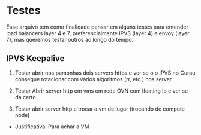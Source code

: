 # Testes

Esse arquivo tem como finalidade pensar em alguns testes para entender load balancers layer 4 e 7, preferencialmente IPVS (layer 4) e envoy (layer 7), mas queremos testar outros ao longo do tempo.

## IPVS Keepalive

1) Testar abrir nos pamonhas dois servers https e ver se o o IPVS no Curau consegue rotacionar com vários algoritmos (rr, etc.) nos server

2) Testar Abrir server http em vms em rede OVN com lfoating ip e ver se da certo

3) Testar abrir server http e trocar a vm de lugar (trocando de compute node)

- Justificativa: Para achar a VM

